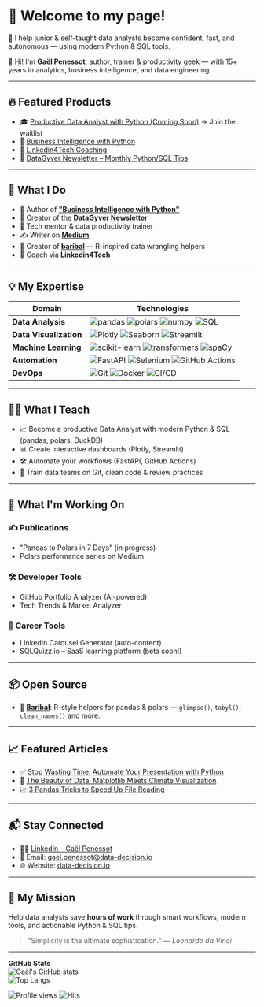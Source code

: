 # 👋 Welcome to my page!

🚀 I help junior & self-taught data analysts become confident, fast, and autonomous — using modern Python & SQL tools.

👋 Hi! I'm **Gaël Penessot**, author, trainer & productivity geek — with 15+ years in analytics, business intelligence, and data engineering.

---

## 🔥 Featured Products

- 🎓 [Productive Data Analyst with Python (Coming Soon)](https://glups.uno/H301W6) → Join the waitlist
- 📘 [Business Intelligence with Python](https://amzn.to/4feQJOc)
- 🧠 [Linkedin4Tech Coaching](https://taap.it/p7JfcE)
- 📩 [DataGyver Newsletter – Monthly Python/SQL Tips](https://datagyver.substack.com)

---

## 🚀 What I Do

- 📖 Author of [**"Business Intelligence with Python"**](https://amzn.to/4feQJOc)
- 💼 Creator of the [**DataGyver Newsletter**](https://datagyver.substack.com/)
- 🔧 Tech mentor & data productivity trainer
- ✍️ Writer on [**Medium**](https://medium.data-decision.io/)
- 🐻 Creator of [**baribal**](https://github.com/gpenessot/baribal) — R-inspired data wrangling helpers
- 🎯 Coach via [**Linkedin4Tech**](https://taap.it/p7JfcE)

---

## 💡 My Expertise

| **Domain**              | **Technologies**                                                                                     |
|-------------------------|----------------------------------------------------------------------------------------------------|
| **Data Analysis**       | ![pandas](https://img.shields.io/badge/Pandas-150458?style=flat&logo=pandas&logoColor=white) ![polars](https://img.shields.io/badge/Polars-6A5ACD?style=flat&logo=python&logoColor=white) ![numpy](https://img.shields.io/badge/Numpy-013243?style=flat&logo=numpy&logoColor=white) ![SQL](https://img.shields.io/badge/SQL-4479A1?style=flat&logo=postgresql&logoColor=white) |
| **Data Visualization**  | ![Plotly](https://img.shields.io/badge/Plotly-239120?style=flat&logo=plotly&logoColor=white) ![Seaborn](https://img.shields.io/badge/Seaborn-009688?style=flat&logo=python&logoColor=white) ![Streamlit](https://img.shields.io/badge/Streamlit-FF4B4B?style=flat&logo=streamlit&logoColor=white) |
| **Machine Learning**    | ![scikit-learn](https://img.shields.io/badge/ScikitLearn-F7931E?style=flat&logo=scikitlearn&logoColor=white) ![transformers](https://img.shields.io/badge/Transformers-0096C7?style=flat&logo=python&logoColor=white) ![spaCy](https://img.shields.io/badge/spaCy-7B16FF?style=flat&logo=python&logoColor=white)  |
| **Automation**          | ![FastAPI](https://img.shields.io/badge/FastAPI-009688?style=flat&logo=fastapi&logoColor=white) ![Selenium](https://img.shields.io/badge/Selenium-43B02A?style=flat&logo=selenium&logoColor=white) ![GitHub Actions](https://img.shields.io/badge/GitHub_Actions-2088FF?style=flat&logo=github-actions&logoColor=white) |
| **DevOps**              | ![Git](https://img.shields.io/badge/Git-F05032?style=flat&logo=git&logoColor=white) ![Docker](https://img.shields.io/badge/Docker-2496ED?style=flat&logo=docker&logoColor=white) ![CI/CD](https://img.shields.io/badge/CI%2FCD-005571?style=flat&logo=github-actions&logoColor=white) |

---

## 👨‍🏫 What I Teach

- 📈 Become a productive Data Analyst with modern Python & SQL (pandas, polars, DuckDB)
- 📊 Create interactive dashboards (Plotly, Streamlit)
- 🛠️ Automate your workflows (FastAPI, GitHub Actions)
- 🧪 Train data teams on Git, clean code & review practices

---

## 🔭 What I'm Working On

### ✍️ Publications
- "Pandas to Polars in 7 Days" (in progress)
- Polars performance series on Medium

### 🛠️ Developer Tools
- GitHub Portfolio Analyzer (AI-powered)
- Tech Trends & Market Analyzer

### 🎯 Career Tools
- LinkedIn Carousel Generator (auto-content)
- SQLQuizz.io – SaaS learning platform (beta soon!)

---

## 📦 Open Source

- 🐻 [**Baribal**](https://github.com/gpenessot/baribal): R-style helpers for pandas & polars — `glimpse()`, `tabyl()`, `clean_names()` and more.

---

## 📈 Featured Articles

- ✅ [Stop Wasting Time: Automate Your Presentation with Python](https://medium.com/@gael.penessot/stop-wasting-time-automate-your-presentation-with-python-a721fe39c8e5)
- 🚀 [The Beauty of Data: Matplotlib Meets Climate Visualization](https://medium.com/@gael.penessot/the-beauty-of-data-how-matplotlib-transformed-global-temperatures-into-visual-art-8e034fd21b69)
- 📈 [3 Pandas Tricks to Speed Up File Reading](https://medium.com/@gael.penessot/3-tips-to-unlock-pandas-potential-for-efficient-large-file-reading-3805c6c0ff3e)

---

## 📬 Stay Connected

- 👨‍💼 [LinkedIn – Gaël Penessot](https://linkedin.com/in/gael-penessot)
- 📧 Email: gael.penessot@data-decision.io
- 🌐 Website: [data-decision.io](https://www.data-decision.io/)

---

## 🎯 My Mission

Help data analysts save **hours of work** through smart workflows, modern tools, and actionable Python & SQL tips.

> "Simplicity is the ultimate sophistication." — *Leonardo da Vinci*

---

**GitHub Stats**  
![Gaël's GitHub stats](https://github-readme-stats.vercel.app/api?username=gpenessot&show_icons=true&theme=radical)  
![Top Langs](https://github-readme-stats.vercel.app/api/top-langs/?username=gpenessot&layout=compact&theme=radical)

![Profile views](https://komarev.com/ghpvc/?username=gpenessot)
![Hits](https://hit.yhype.me/github/profile?user_id=8466122)

